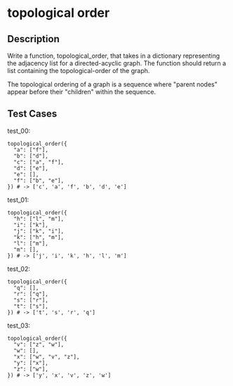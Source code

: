 # topological order

## Description

Write a function, topological_order, that takes in a dictionary representing the adjacency list for a directed-acyclic graph. The function should return a list containing the topological-order of the graph.

The topological ordering of a graph is a sequence where "parent nodes" appear before their "children" within the sequence.

## Test Cases

test_00:

```text
topological_order({
  "a": ["f"],
  "b": ["d"],
  "c": ["a", "f"],
  "d": ["e"],
  "e": [],
  "f": ["b", "e"],
}) # -> ['c', 'a', 'f', 'b', 'd', 'e']
```

test_01:

```text
topological_order({
  "h": ["l", "m"],
  "i": ["k"],
  "j": ["k", "i"],
  "k": ["h", "m"],
  "l": ["m"],
  "m": [],
}) # -> ['j', 'i', 'k', 'h', 'l', 'm']
```

test_02:

```text
topological_order({
  "q": [],
  "r": ["q"],
  "s": ["r"],
  "t": ["s"],
}) # -> ['t', 's', 'r', 'q']
```

test_03:

```text
topological_order({
  "v": ["z", "w"],
  "w": [],
  "x": ["w", "v", "z"],
  "y": ["x"],
  "z": ["w"],
}) # -> ['y', 'x', 'v', 'z', 'w']
```
